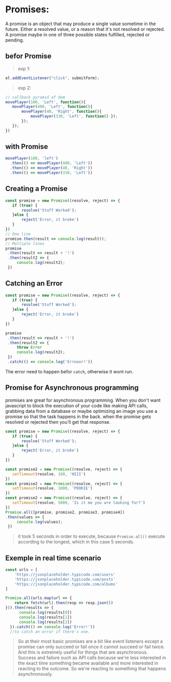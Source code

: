 # Promises:
A promise is an object that may produce a single value sometime in the future. Either a resolved value, or a reason that it's not resolved or rejected. A promise maybe in one of three possible states fulfilled, rejected or pending.
## befor Promise
> exp 1:
 ```js
el.addEventListener("click", submitForm);
```
> exp 2:
 ```js
// callback pyramid of dom
movePlayer(100, 'Left', function(){
    movePlayer(400, 'Left', function(){
        movePlayer(40, 'Right', function(){
            movePlayer(330, 'Left', function() });
        });
    });
})
```
## with Promise
 ```js
movePlayer(100, 'left')
   .then(() => movePlayer(400, 'Left'))
   .then(() => movePlayer(40, 'Right'))
   .then(() => movePlayer(330, 'Left'))
```
## Creating a Promise
 ```js
const promise = new Promise((resolve, reject) => {
    if (true) {
        resolve('Stuff Worked');
    }else {
        reject('Error, it broke')
    }
})
// One line
promise.then(result => console.log(result));
// Multiple lines
promise
  .then(result => result + '!')
  .then(result2 => {
      console.log(result2);
  })
```
## Catching an Error
 ```js
const promise = new Promise((resolve, reject) => {
    if (true) {
        resolve('Stuff Worked');
    }else {
        reject('Error, it broke')
    }
})

promise
  .then(result => result + '!')
  .then(result2 => {
      throw Error
      console.log(result2);
  })
  .catch(() => console.log('Errooor!'))
```
The error need to happen befor `catch`, otherwise it wont run.
## Promise for Asynchronous programming
promises are great for asynchronous programming. When you don't want javascript to block the execution of your code like making API calls, grabbing data from a database or maybe optimizing an image you use a promise so that the task happens in the back. when the promise gets resolved or rejected then you'll get that response.
 ```js
const promise = new Promise((resolve, reject) => {
    if (true) {
        resolve('Stuff Worked');
    }else {
        reject('Error, it broke')
    }
})

const promise2 = new Promise((resolve, reject) => {
    setTimeout(resolve, 100, 'HIII')
})
const promise2 = new Promise((resolve, reject) => {
    setTimeout(resolve, 1000, 'POOKIE')
})
const promise2 = new Promise((resolve, reject) => {
    setTimeout(resolve, 5000, 'Is it me you are looking for?')
})
Promise.all([promise, promise2, promise3, promise4])
.then(values => {
      console.log(values);
  })
```
> it took 5 seconds in order to execute, because `Promise.all()` execute according to the longest, which in this case 5 seconds.
## Exemple in real time scenario
```js
const urls = [
    'https://jsonplaceholder.typicode.com/users'
    'https://jsonplaceholder.typicode.com/posts'
    'https://jsonplaceholder.typicode.com/albums'
]

Promise.all(urls.map(url => {
    return fetch(url).then(resp => resp.json())
})).then(results => {
      console.log(results[0])
      console.log(results[1])
      console.log(results[2])
  }).catch(() => console.log('Error!'))
  //to catch an error if there's one.
```
> So at their most basic promises are a bit like event listeners except a promise can only succeed or fail once it cannot succeed or fail twice. And this is extremely useful for things that are asynchronous. Success and failure such as API calls because we're less interested in the exact time something became available and more interested in reacting to the outcome. So we're reacting to something that happens asynchronously.
